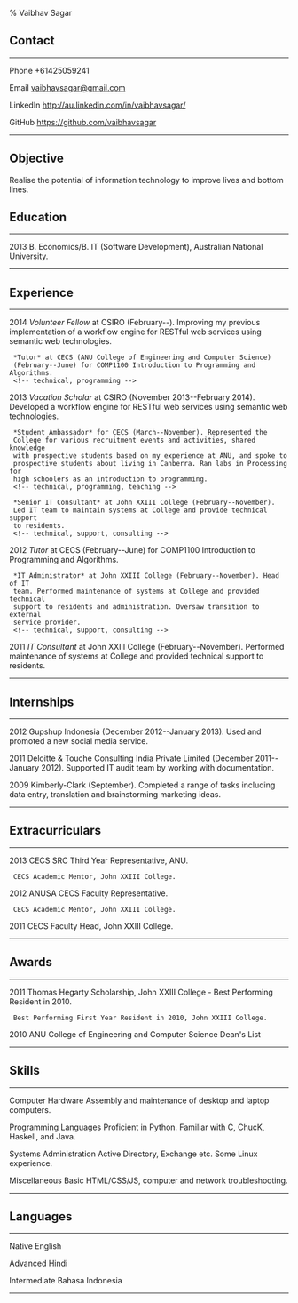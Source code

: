 % Vaibhav Sagar


## Contact ##

-------- ----------------------------------------------------------------------
Phone    +61425059241

Email    <vaibhavsagar@gmail.com>

LinkedIn <http://au.linkedin.com/in/vaibhavsagar/>

GitHub   <https://github.com/vaibhavsagar>
-------- ----------------------------------------------------------------------

## Objective ##

Realise the potential of information technology to improve lives and bottom
lines.

## Education ##

---- --------------------------------------------------------------------------
2013 B. Economics/B. IT (Software Development), Australian National University.

---- --------------------------------------------------------------------------

## Experience ##

---- --------------------------------------------------------------------------
2014 *Volunteer Fellow* at CSIRO (February--). Improving my previous
     implementation of a workflow engine for RESTful web services using
     semantic web technologies.
     <!-- technical, programming -->

     *Tutor* at CECS (ANU College of Engineering and Computer Science)
     (February--June) for COMP1100 Introduction to Programming and Algorithms.
     <!-- technical, programming -->


2013 *Vacation Scholar* at CSIRO (November 2013--February 2014). Developed
     a workflow engine for RESTful web services using semantic web
     technologies.
     <!-- technical, programming, teaching -->

     *Student Ambassador* for CECS (March--November). Represented the
     College for various recruitment events and activities, shared knowledge
     with prospective students based on my experience at ANU, and spoke to
     prospective students about living in Canberra. Ran labs in Processing for
     high schoolers as an introduction to programming.
     <!-- technical, programming, teaching -->

     *Senior IT Consultant* at John XXIII College (February--November).
     Led IT team to maintain systems at College and provide technical support
     to residents.
     <!-- technical, support, consulting -->


2012 *Tutor* at CECS (February--June) for COMP1100 Introduction to
     Programming and Algorithms.
     <!-- technical, programming, teaching -->

     *IT Administrator* at John XXIII College (February--November). Head of IT
     team. Performed maintenance of systems at College and provided technical
     support to residents and administration. Oversaw transition to external
     service provider.
     <!-- technical, support, consulting -->



2011 *IT Consultant* at John XXIII College (February--November). Performed
     maintenance of systems at College and provided technical support to
     residents.
     <!-- technical, support, consulting -->
---- --------------------------------------------------------------------------

## Internships ##

---- --------------------------------------------------------------------------
2012 Gupshup Indonesia (December 2012--January 2013). Used and promoted a new
     social media service.


2011 Deloitte & Touche Consulting India Private Limited
     (December 2011--January 2012). Supported IT audit team by working with
     documentation.
     <!-- support, consulting -->


2009 Kimberly-Clark (September). Completed a range of tasks including data
     entry, translation and brainstorming marketing ideas.
     <!-- support, consulting -->
---- --------------------------------------------------------------------------

## Extracurriculars ##

---- --------------------------------------------------------------------------
2013 CECS SRC Third Year Representative, ANU.

     CECS Academic Mentor, John XXIII College.


2012 ANUSA CECS Faculty Representative.

     CECS Academic Mentor, John XXIII College.


2011 CECS Faculty Head, John XXIII College.
---- --------------------------------------------------------------------------

## Awards ##

---- --------------------------------------------------------------------------
2011 Thomas Hegarty Scholarship, John XXIII College - Best Performing Resident
     in 2010.

     Best Performing First Year Resident in 2010, John XXIII College.


2010 ANU College of Engineering and Computer Science Dean's List
---- --------------------------------------------------------------------------


## Skills ##

---------------------- --------------------------------------------------------
Computer Hardware      Assembly and maintenance of desktop and laptop
                       computers.

Programming Languages  Proficient in Python. Familiar with C, ChucK,
                       Haskell, and Java.

Systems Administration Active Directory, Exchange etc. Some Linux experience.

Miscellaneous          Basic HTML/CSS/JS, computer and network troubleshooting.
---------------------- --------------------------------------------------------

## Languages ##

------------ ------------------------------------------------------------------
Native       English

Advanced     Hindi

Intermediate Bahasa Indonesia
------------ ------------------------------------------------------------------
